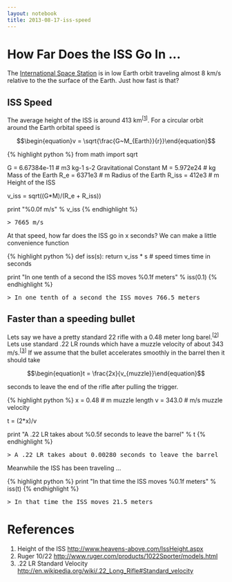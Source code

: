 ```yaml
---
layout: notebook
title: 2013-08-17-iss-speed
---
```



# How Far Does the ISS Go In ...

The [International Space Station](http://www.nasa.gov/audience/forstudents/k-4/stories/what-is-the-iss-k4.html) is in low Earth orbit traveling almost 8 km/s relative to the the surface of the Earth. Just how fast is that?

## ISS Speed

The average height of the ISS is around 413 km<sup>[<a href="#references">1</a>]</sup>. For a circular orbit around the Earth orbital speed is

$$\begin{equation}v = \sqrt{\frac{G~M_{Earth}}{r}}\end{equation}$$


{% highlight python %}
from math import sqrt

G = 6.67384e-11   # m3 kg-1 s-2  Gravitational Constant
M = 5.972e24      # kg  Mass of the Earth
R_e = 6371e3      # m   Radius of the Earth
R_iss = 412e3     # m   Height of the ISS

v_iss = sqrt((G*M)/(R_e + R_iss))

print "%0.0f m/s" % v_iss
{% endhighlight %}

<div class="output">
<pre>
<span class="prompt">&gt;</span> 7665 m/s
</pre>
</div>

At that speed, how far does the ISS go in x seconds? We can make a little convenience function


{% highlight python %}
def iss(s):
    return v_iss * s # speed times time in seconds

print "In one tenth of a second the ISS moves %0.1f meters" % iss(0.1)
{% endhighlight %}

<div class="output">
<pre>
<span class="prompt">&gt;</span> In one tenth of a second the ISS moves 766.5 meters
</pre>
</div>

## Faster than a speeding bullet

Lets say we have a pretty standard 22 rifle with a 0.48 meter long barel.<sup>[<a href="#references">2</a>]</sup> Lets use standard .22 LR rounds which have a muzzle velocity of about 343 m/s.<sup>[<a href="#references">3</a>]</sup> If we assume that the bullet accelerates smoothly in the barrel then it should take

$$\begin{equation}t = \frac{2x}{v_{muzzle}}\end{equation}$$

seconds to leave the end of the rifle after pulling the trigger.


{% highlight python %}
x = 0.48   # m  muzzle length
v = 343.0  # m/s muzzle velocity

t = (2*x)/v

print "A .22 LR takes about %0.5f seconds to leave the barrel" % t
{% endhighlight %}

<div class="output">
<pre>
<span class="prompt">&gt;</span> A .22 LR takes about 0.00280 seconds to leave the barrel
</pre>
</div>

Meanwhile the ISS has been traveling ...


{% highlight python %}
print "In that time the ISS moves %0.1f meters" % iss(t)
{% endhighlight %}

<div class="output">
<pre>
<span class="prompt">&gt;</span> In that time the ISS moves 21.5 meters
</pre>
</div>

# References

 1. Height of the ISS <http://www.heavens-above.com/IssHeight.aspx>
 1. Ruger 10/22 <http://www.ruger.com/products/1022Sporter/models.html>
 1. .22 LR Standard Velocity <http://en.wikipedia.org/wiki/.22_Long_Rifle#Standard_velocity>


